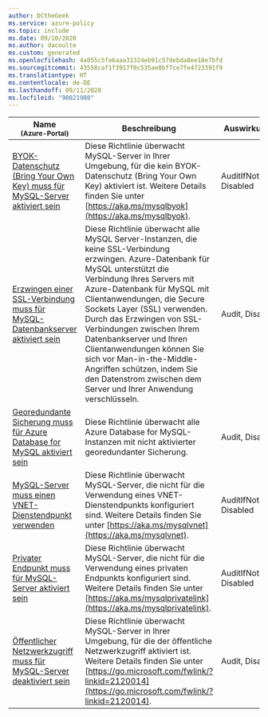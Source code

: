 ```yaml
---
author: DCtheGeek
ms.service: azure-policy
ms.topic: include
ms.date: 09/10/2020
ms.author: dacoulte
ms.custom: generated
ms.openlocfilehash: 4a055c5fe6aaa31324eb91c57debda8ee18e7bfd
ms.sourcegitcommit: 43558caf1f3917f0c535ae0bf7ce7fe4723391f9
ms.translationtype: HT
ms.contentlocale: de-DE
ms.lasthandoff: 09/11/2020
ms.locfileid: "90021900"
---
```

|Name<br /><sub>(Azure-Portal)</sub> |Beschreibung |Auswirkungen |Version<br /><sub>(GitHub)</sub> |
|---|---|---|---|
|[BYOK-Datenschutz (Bring Your Own Key) muss für MySQL-Server aktiviert sein](https://portal.azure.com/#blade/Microsoft_Azure_Policy/PolicyDetailBlade/definitionId/%2Fproviders%2FMicrosoft.Authorization%2FpolicyDefinitions%2F83cef61d-dbd1-4b20-a4fc-5fbc7da10833) |Diese Richtlinie überwacht MySQL-Server in Ihrer Umgebung, für die kein BYOK-Datenschutz (Bring Your Own Key) aktiviert ist. Weitere Details finden Sie unter [https://aka.ms/mysqlbyok](https://aka.ms/mysqlbyok). |AuditIfNotExists, Disabled |[1.0.0](https://github.com/Azure/azure-policy/blob/master/built-in-policies/policyDefinitions/SQL/MySQL_EnableByok_Audit.json) |
|[Erzwingen einer SSL-Verbindung muss für MySQL-Datenbankserver aktiviert sein](https://portal.azure.com/#blade/Microsoft_Azure_Policy/PolicyDetailBlade/definitionId/%2Fproviders%2FMicrosoft.Authorization%2FpolicyDefinitions%2Fe802a67a-daf5-4436-9ea6-f6d821dd0c5d) |Diese Richtlinie überwacht alle MySQL Server-Instanzen, die keine SSL-Verbindung erzwingen. Azure-Datenbank für MySQL unterstützt die Verbindung Ihres Servers mit Azure-Datenbank für MySQL mit Clientanwendungen, die Secure Sockets Layer (SSL) verwenden. Durch das Erzwingen von SSL-Verbindungen zwischen Ihrem Datenbankserver und Ihren Clientanwendungen können Sie sich vor Man-in-the-Middle-Angriffen schützen, indem Sie den Datenstrom zwischen dem Server und Ihrer Anwendung verschlüsseln. |Audit, Disabled |[1.0.0](https://github.com/Azure/azure-policy/blob/master/built-in-policies/policyDefinitions/SQL/MySQL_EnableSSL_Audit.json) |
|[Georedundante Sicherung muss für Azure Database for MySQL aktiviert sein](https://portal.azure.com/#blade/Microsoft_Azure_Policy/PolicyDetailBlade/definitionId/%2Fproviders%2FMicrosoft.Authorization%2FpolicyDefinitions%2F82339799-d096-41ae-8538-b108becf0970) |Diese Richtlinie überwacht alle Azure Database for MySQL-Instanzen mit nicht aktivierter georedundanter Sicherung. |Audit, Disabled |[1.0.0](https://github.com/Azure/azure-policy/blob/master/built-in-policies/policyDefinitions/SQL/GeoRedundant_DBForMySQL_Audit.json) |
|[MySQL-Server muss einen VNET-Dienstendpunkt verwenden](https://portal.azure.com/#blade/Microsoft_Azure_Policy/PolicyDetailBlade/definitionId/%2Fproviders%2FMicrosoft.Authorization%2FpolicyDefinitions%2F3375856c-3824-4e0e-ae6a-79e011dd4c47) |Diese Richtlinie überwacht MySQL-Server, die nicht für die Verwendung eines VNET-Dienstendpunkts konfiguriert sind. Weitere Details finden Sie unter [https://aka.ms/mysqlvnet](https://aka.ms/mysqlvnet). |AuditIfNotExists, Disabled |[1.0.1](https://github.com/Azure/azure-policy/blob/master/built-in-policies/policyDefinitions/SQL/MySQL_VirtualNetworkServiceEndpoint_Audit.json) |
|[Privater Endpunkt muss für MySQL-Server aktiviert sein](https://portal.azure.com/#blade/Microsoft_Azure_Policy/PolicyDetailBlade/definitionId/%2Fproviders%2FMicrosoft.Authorization%2FpolicyDefinitions%2F7595c971-233d-4bcf-bd18-596129188c49) |Diese Richtlinie überwacht MySQL-Server, die nicht für die Verwendung eines privaten Endpunkts konfiguriert sind. Weitere Details finden Sie unter [https://aka.ms/mysqlprivatelink](https://aka.ms/mysqlprivatelink). |AuditIfNotExists, Disabled |[1.0.1](https://github.com/Azure/azure-policy/blob/master/built-in-policies/policyDefinitions/SQL/MySQL_EnablePrivateEndPoint_Audit.json) |
|[Öffentlicher Netzwerkzugriff muss für MySQL-Server deaktiviert sein](https://portal.azure.com/#blade/Microsoft_Azure_Policy/PolicyDetailBlade/definitionId/%2Fproviders%2FMicrosoft.Authorization%2FpolicyDefinitions%2Fd9844e8a-1437-4aeb-a32c-0c992f056095) |Diese Richtlinie überwacht MySQL-Server in Ihrer Umgebung, für die der öffentliche Netzwerkzugriff aktiviert ist. Weitere Details finden Sie unter [https://go.microsoft.com/fwlink/?linkid=2120014](https://go.microsoft.com/fwlink/?linkid=2120014). |Audit, Disabled |[1.0.0](https://github.com/Azure/azure-policy/blob/master/built-in-policies/policyDefinitions/SQL/MySQL_DisablePublicNetworkAccess_Audit.json) |
